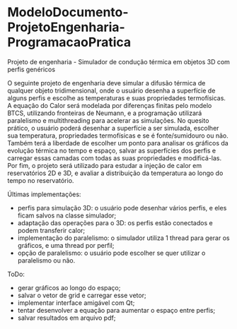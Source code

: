 # ModeloDocumento-ProjetoEngenharia-ProgramacaoPratica
Projeto de engenharia - Simulador de condução térmica em objetos 3D com perfis genéricos

O seguinte projeto de engenharia deve simular a difusão térmica de qualquer objeto tridimensional, onde o usuário desenha a superfície de alguns perfis e escolhe as temperaturas e suas propriedades termofísicas. A equação do Calor será modelada por diferenças finitas pelo modelo BTCS, utilizando fronteiras de Neumann, e a programação utilizará paralelismo e multithreading para acelerar as simulações. No quesito prático, o usuário poderá desenhar a superfície a ser simulada, escolher sua temperatura, propriedades termofísicas e se é fonte/sumidouro ou não. Também terá a liberdade de escolher um ponto para analisar os gráficos da evolução térmica no tempo e espaço, salvar as superfícies dos perfis e carregar essas camadas com todas as suas propriedades e modificá-las. Por fim, o projeto será utilizado para estudar a injeção de calor em reservatórios 2D e 3D, e avaliar a distribuição da temperatura ao longo do tempo no reservatório.

Últimas implementações:
- perfis para simulação 3D: o usuário pode desenhar vários perfis, e eles ficam salvos na classe simulador;
- adaptação das operações para o 3D: os perfis estão conectados e podem transferir calor;
- implementação do paralelismo: o simulador utiliza 1 thread para gerar os gráficos, e uma thread por perfil;
- opção de paralelismo: o usuário pode escolher se quer utilizar o paralelismo ou não.

ToDo:
- gerar gráficos ao longo do espaço;
- salvar o vetor de grid e carregar esse vetor;
- implementar interface amigável com Qt;
- tentar desenvolver a equação para aumentar o espaço entre perfis;
- salvar resultados em arquivo pdf;